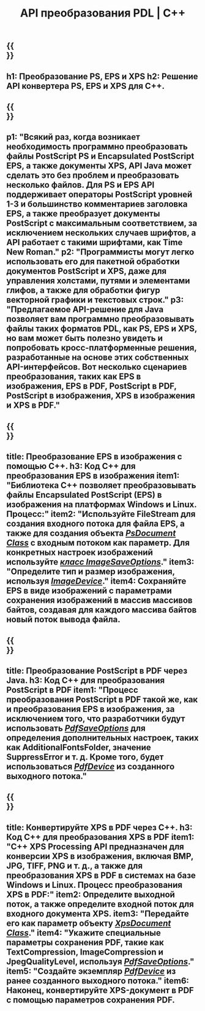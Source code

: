 ﻿---
translation: true
template: /_templates/_conversion-cpp.md
title: API преобразования PDL | С++
url: /cpp/conversion/
description: Преобразование PS, EPS и XPS в PDF и изображения, включая BMP, JPG, PNG и TIFF, с помощью библиотеки C++ с функцией преобразования Aspose.Page PDL.
family: page
platformtag: cpp
feature: conversion
---

{{<section banner>}}
---
h1: Преобразование PS, EPS и XPS
h2: Решение API конвертера PS, EPS и XPS для C++.
---

{{<section overview>}}
---
p1: "Всякий раз, когда возникает необходимость программно преобразовать файлы PostScript PS и Encapsulated PostScript EPS, а также документы XPS, API Java может сделать это без проблем и преобразовать несколько файлов. Для PS и EPS API поддерживает операторы PostScript уровней 1-3 и большинство комментариев заголовка EPS, а также преобразует документы PostScript с максимальным соответствием, за исключением нескольких случаев шрифтов, а API работает с такими шрифтами, как Time New Roman."
p2: "Программисты могут легко использовать его для пакетной обработки документов PostScript и XPS, даже для управления холстами, путями и элементами глифов, а также для обработки фигур векторной графики и текстовых строк."
p3: "Предлагаемое API-решение для Java позволяет вам программно преобразовывать файлы таких форматов PDL, как PS, EPS и XPS, но вам может быть полезно увидеть и попробовать кросс-платформенные решения, разработанные на основе этих собственных API-интерфейсов. Вот несколько сценариев преобразования, таких как EPS в изображения, EPS в PDF, PostScript в PDF, PostScript в изображения, XPS в изображения и XPS в PDF."
---

{{<section feature1>}}
---
title: Преобразование EPS в изображения с помощью C++.
h3: Код C++ для преобразования EPS в изображения
item1: "Библиотека C++ позволяет преобразовывать файлы Encapsulated PostScript (EPS) в изображения на платформах Windows и Linux. Процесс:"
item2: "Используйте FileStream для создания входного потока для файла EPS, а также для создания объекта [*PsDocument Class*](https://reference.aspose.com/page/cpp/class/aspose.page.e_p_s.ps_document) с входным потоком как параметр. Для конкретных настроек изображений используйте [*класс ImageSaveOptions*](https://reference.aspose.com/page/cpp/class/aspose.page.e_p_s.device.image_save_options)."
item3: "Определите тип и размер изображения, используя [*ImageDevice*](https://reference.aspose.com/page/cpp/class/aspose.page.e_p_s.device.image_device)."
item4: Сохраняйте EPS в виде изображений с параметрами сохранения изображений в массив массивов байтов, создавая для каждого массива байтов новый поток вывода файла.
---


{{<section feature2>}}
---
title: Преобразование PostScript в PDF через Java.
h3: Код C++ для преобразования PostScript в PDF
item1: "Процесс преобразования PostScript в PDF такой же, как и преобразования EPS в изображения, за исключением того, что разработчики будут использовать [*PdfSaveOptions*](https://reference.aspose.com/page/cpp/class/aspose.page.e_p_s.device.pdf_save_options) для определения дополнительных настроек, таких как AdditionalFontsFolder, значение SuppressError и т. д. Кроме того, будет использоваться [*PdfDevice*](https://reference.aspose.com/page/cpp/class/aspose.page.e_p_s.device.pdf_device) из созданного выходного потока."
---

{{<section feature3>}}
---
title: Конвертируйте XPS в PDF через C++.
h3: Код C++ для преобразования XPS в PDF
item1: "C++ XPS Processing API предназначен для конверсии XPS в изображения, включая BMP, JPG, TIFF, PNG и т. д., а также для преобразования XPS в PDF в системах на базе Windows и Linux. Процесс преобразования XPS в PDF:"
item2: Определите выходной поток, а также определите входной поток для входного документа XPS.
item3: "Передайте его как параметр объекту [*XpsDocument Class*](https://reference.aspose.com/page/cpp/class/aspose.page.x_p_s.xps_document)."
item4: "Укажите специальные параметры сохранения PDF, такие как TextCompression, ImageCompression и JpegQualityLevel, используя [*PdfSaveOptions*](https://reference.aspose.com/page/cpp/class/aspose.page.x_p_s.presentation.pdf.pdf_save_options)."
item5: "Создайте экземпляр [*PdfDevice*](https://reference.aspose.com/page/cpp/class/aspose.page.x_p_s.presentation.pdf.pdf_device) из ранее созданного выходного потока."
item6: Наконец, конвертируйте XPS-документ в PDF с помощью параметров сохранения PDF.
---
